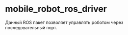 # mobile_robot_ros_driver

Данный  ROS пакет позволяет управлять роботом через последовательный порт. 
